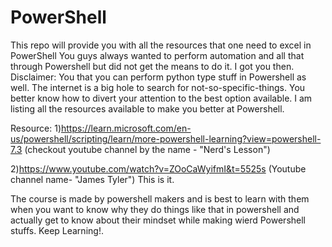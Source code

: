 # PowerShell
This repo will provide you with all the resources that one need to excel in PowerShell 
You guys always wanted to perform automation and all that through Powershell but did not get the means to do it. I got you then.
Disclaimer: You that you can perform python type stuff in Powershell as well.
The internet is a big hole to search for not-so-specific-things. You better know how to divert your attention to the best option available.
I am listing all the resources available to make you better at Powershell.



Resource:
 1)https://learn.microsoft.com/en-us/powershell/scripting/learn/more-powershell-learning?view=powershell-7.3 (checkout youtube channel by the name - "Nerd's Lesson")
 
2)https://www.youtube.com/watch?v=ZOoCaWyifmI&t=5525s (Youtube channel name- "James Tyler")
This is it. 






The course is made by powershell makers and is best to learn with them when you want to know why they do things like that in powershell and actually get to know about their mindset while making wierd Powershell stuffs.
Keep Learning!.
